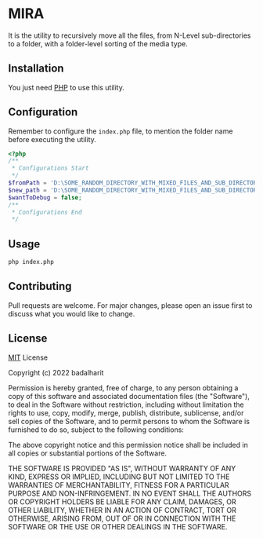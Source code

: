 # MIRA

It is the utility to recursively move all the files, from N-Level sub-directories to a folder, with a folder-level sorting of the media type.

## Installation

You just need [PHP](https://www.php.net/) to use this utility.

## Configuration
Remember to configure the `index.php` file, to mention the folder name before executing the utility.

```php
<?php
/**
 * Configurations Start
 */
$fromPath = 'D:\SOME_RANDOM_DIRECTORY_WITH_MIXED_FILES_AND_SUB_DIRECTORIES';
$new_path = 'D:\SOME_RANDOM_DIRECTORY_WITH_MIXED_FILES_AND_SUB_DIRECTORIES'.'/';
$wantToDebug = false;
/**
 * Configurations End
 */
```
## Usage

```bash
php index.php
```

## Contributing
Pull requests are welcome. For major changes, please open an issue first to discuss what you would like to change.

## License
[MIT](https://choosealicense.com/licenses/mit/) License

Copyright (c) 2022 badalharit

Permission is hereby granted, free of charge, to any person obtaining a copy
of this software and associated documentation files (the "Software"), to deal
in the Software without restriction, including without limitation the rights
to use, copy, modify, merge, publish, distribute, sublicense, and/or sell
copies of the Software, and to permit persons to whom the Software is
furnished to do so, subject to the following conditions:

The above copyright notice and this permission notice shall be included in all
copies or substantial portions of the Software.

THE SOFTWARE IS PROVIDED "AS IS", WITHOUT WARRANTY OF ANY KIND, EXPRESS OR
IMPLIED, INCLUDING BUT NOT LIMITED TO THE WARRANTIES OF MERCHANTABILITY,
FITNESS FOR A PARTICULAR PURPOSE AND NON-INFRINGEMENT. IN NO EVENT SHALL THE
AUTHORS OR COPYRIGHT HOLDERS BE LIABLE FOR ANY CLAIM, DAMAGES, OR OTHER
LIABILITY, WHETHER IN AN ACTION OF CONTRACT, TORT OR OTHERWISE, ARISING FROM,
OUT OF OR IN CONNECTION WITH THE SOFTWARE OR THE USE OR OTHER DEALINGS IN THE
SOFTWARE.
